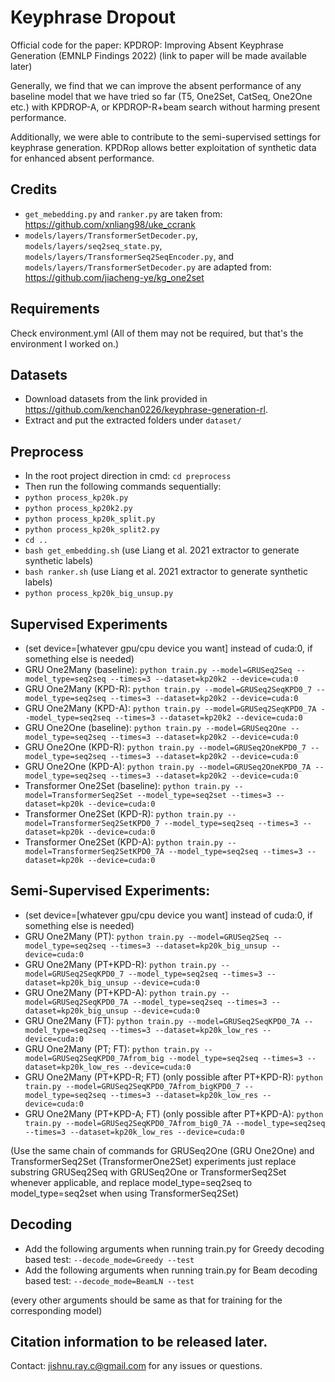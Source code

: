 # Keyphrase Dropout
Official code for the paper: KPDROP: Improving Absent Keyphrase Generation (EMNLP Findings 2022)
(link to paper will be made available later)

Generally, we find that we can improve the absent performance of any baseline model that we have tried so far (T5, One2Set, CatSeq, One2One etc.)  with KPDROP-A, or KPDROP-R+beam search without harming present performance. 

Additionally, we were able to contribute to the semi-supervised settings for keyphrase generation. KPDRop allows better exploitation of synthetic data for enhanced absent performance. 

## Credits
* ```get_mebedding.py``` and ```ranker.py``` are taken from: https://github.com/xnliang98/uke_ccrank
* ```models/layers/TransformerSetDecoder.py```, ```models/layers/seq2seq_state.py```, ```models/layers/TransformerSeq2SeqEncoder.py```, and ```models/layers/TransformerSetDecoder.py``` are adapted from: https://github.com/jiacheng-ye/kg_one2set

## Requirements
Check environment.yml (All of them may not be required, but that's the environment I worked on.)

## Datasets
* Download datasets from the link provided in https://github.com/kenchan0226/keyphrase-generation-rl.
* Extract and put the extracted folders under ```dataset/```

## Preprocess
* In the root project direction in cmd: ```cd preprocess```
* Then run the following commands sequentially:
* ```python process_kp20k.py```
* ```python process_kp20k2.py```
* ```python process_kp20k_split.py```
* ```python process_kp20k_split2.py```
* ```cd ..```
* ```bash get_embedding.sh``` (use Liang et al. 2021 extractor to generate synthetic labels)
* ```bash ranker.sh``` (use Liang et al. 2021 extractor to generate synthetic labels)  
* ```python process_kp20k_big_unsup.py```

## Supervised Experiments
* (set device=[whatever gpu/cpu device you want] instead of cuda:0, if something else is needed)
* GRU One2Many (baseline): ```python train.py --model=GRUSeq2Seq --model_type=seq2seq --times=3 --dataset=kp20k2 --device=cuda:0```
* GRU One2Many (KPD-R): ```python train.py --model=GRUSeq2SeqKPD0_7 --model_type=seq2seq --times=3 --dataset=kp20k2 --device=cuda:0```
* GRU One2Many (KPD-A): ```python train.py --model=GRUSeq2SeqKPD0_7A --model_type=seq2seq --times=3 --dataset=kp20k2 --device=cuda:0```
* GRU One2One (baseline): ```python train.py --model=GRUSeq2One --model_type=seq2seq --times=3 --dataset=kp20k2 --device=cuda:0```
* GRU One2One (KPD-R): ```python train.py --model=GRUSeq2OneKPD0_7 --model_type=seq2seq --times=3 --dataset=kp20k2 --device=cuda:0```
* GRU One2One (KPD-A): ```python train.py --model=GRUSeq2OneKPD0_7A --model_type=seq2seq --times=3 --dataset=kp20k2 --device=cuda:0```
* Transformer One2Set (baseline): ```python train.py --model=TransformerSeq2Set --model_type=seq2set --times=3 --dataset=kp20k --device=cuda:0```
* Transformer One2Set (KPD-R): ```python train.py --model=TransformerSeq2SetKPD0_7 --model_type=seq2seq --times=3 --dataset=kp20k --device=cuda:0```
* Transformer One2Set (KPD-A): ```python train.py --model=TransformerSeq2SetKPD0_7A --model_type=seq2seq --times=3 --dataset=kp20k --device=cuda:0```

## Semi-Supervised Experiments:
* (set device=[whatever gpu/cpu device you want] instead of cuda:0, if something else is needed)
* GRU One2Many (PT): ```python train.py --model=GRUSeq2Seq --model_type=seq2seq --times=3 --dataset=kp20k_big_unsup --device=cuda:0```
* GRU One2Many (PT+KPD-R): ```python train.py --model=GRUSeq2SeqKPD0_7 --model_type=seq2seq --times=3 --dataset=kp20k_big_unsup --device=cuda:0```
* GRU One2Many (PT+KPD-A): ```python train.py --model=GRUSeq2SeqKPD0_7A --model_type=seq2seq --times=3 --dataset=kp20k_big_unsup --device=cuda:0```
* GRU One2Many (FT): ```python train.py --model=GRUSeq2SeqKPD0_7A --model_type=seq2seq --times=3 --dataset=kp20k_low_res --device=cuda:0```
* GRU One2Many (PT; FT): ```python train.py --model=GRUSeq2SeqKPD0_7Afrom_big --model_type=seq2seq --times=3 --dataset=kp20k_low_res --device=cuda:0```
* GRU One2Many (PT+KPD-R; FT) (only possible after PT+KPD-R): ```python train.py --model=GRUSeq2SeqKPD0_7Afrom_bigKPD0_7 --model_type=seq2seq --times=3 --dataset=kp20k_low_res --device=cuda:0```
* GRU One2Many (PT+KPD-A; FT) (only possible after PT+KPD-A): ```python train.py --model=GRUSeq2SeqKPD0_7Afrom_big0_7A --model_type=seq2seq --times=3 --dataset=kp20k_low_res --device=cuda:0```

(Use the same chain of commands for GRUSeq2One (GRU One2One) and TransformerSeq2Set (TransformerOne2Set) experiments just replace substring GRUSeq2Seq with GRUSeq2One or TransformerSeq2Set whenever applicable,
and replace model_type=seq2seq to model_type=seq2set when using TransformerSeq2Set)


## Decoding
* Add the following arguments when running train.py for Greedy decoding based test: ```--decode_mode=Greedy --test``` 
* Add the following arguments when running train.py for Beam decoding based test: ```--decode_mode=BeamLN --test```

(every other arguments should be same as that for training for the corresponding model)


## Citation information to be released later.

Contact: jishnu.ray.c@gmail.com for any issues or questions. 

